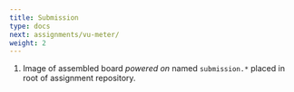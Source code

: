 ```yaml
---
title: Submission
type: docs
next: assignments/vu-meter/
weight: 2
---
```


1. Image of assembled board _powered on_ named `submission.*` placed in root of assignment repository.
